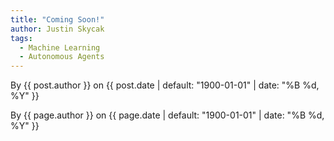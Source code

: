 ```yaml
---
title: "Coming Soon!"
author: Justin Skycak
tags:
  - Machine Learning
  - Autonomous Agents
---
```



<div style="width:100%; max-width:800px; margin:auto">  

<p class="page__meta">By {{ post.author }} on <time datetime="{{ post.date | default: "1900-01-01" | date_to_xmlschema }}">{{ post.date | default: "1900-01-01" | date: "%B %d, %Y" }}</time></p>

<p class="page__meta">By {{ page.author }} on <time datetime="{{ page.date | default: "1900-01-01" | date_to_xmlschema }}">{{ page.date | default: "1900-01-01" | date: "%B %d, %Y" }}</time></p>
  
</div>
